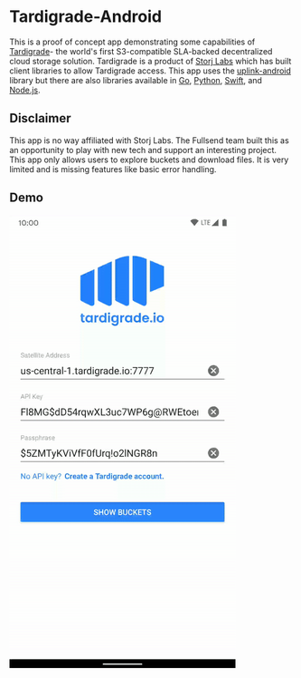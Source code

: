 # Tardigrade-Android
This is a proof of concept app demonstrating some capabilities of [Tardigrade](https://tardigrade.io/)- the world's first S3-compatible SLA-backed decentralized cloud storage solution. Tardigrade is a product of [Storj Labs](https://storj.io/) which has built client libraries to allow Tardigrade access. This app uses the [uplink-android](https://github.com/storj/uplink-android) library but there are also libraries available in [Go](https://github.com/storj/uplink), [Python](https://pypi.org/project/storjPython/), [Swift](https://github.com/utropicmedia/storj-swift), and [Node.js](https://github.com/utropicmedia/storj-nodejs).

## Disclaimer
This app is no way affiliated with Storj Labs. The Fullsend team built this as an opportunity to play with new tech and support an interesting project. This app only allows users to explore buckets and download files. It is very limited and is missing features like basic error handling.

## Demo
![](tardigrade-demo.gif)
